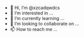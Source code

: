 - 👋 Hi, I’m @xzcadqwdcs
- 👀 I’m interested in ...
- 🌱 I’m currently learning ...
- 💞️ I’m looking to collaborate on ...
- 📫 How to reach me ...

<!---
xzcadqwdcs/xzcadqwdcs is a ✨ special ✨ repository because its `README.md` (this file) appears on your GitHub profile.
You can click the Preview link to take a look at your changes.
--->
